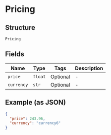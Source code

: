 
# Pricing

## Structure

`Pricing`

## Fields

| Name | Type | Tags | Description |
|  --- | --- | --- | --- |
| `price` | `float` | Optional | - |
| `currency` | `str` | Optional | - |

## Example (as JSON)

```json
{
  "price": 243.96,
  "currency": "currency6"
}
```

